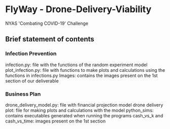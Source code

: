 # FlyWay - Drone-Delivery-Viability
NYAS 'Combating COVID-19' Challenge

## Brief statement of contents

### Infection Prevention
infection.py: file with the functions of the random experiment model
plot_infection.py: file with functions to make plots and calculations using the functions in infections.py
Images: contains the images present on the 1st section of our deliverable

### Business Plan
drone_delivery_model.py: file with financial projection model
drone delivery plot: file for making plots and calculations with the model
python_sims: contains executables generated when running the programs
cash_vs_k and cash_vs_time: images present on the 1st section
